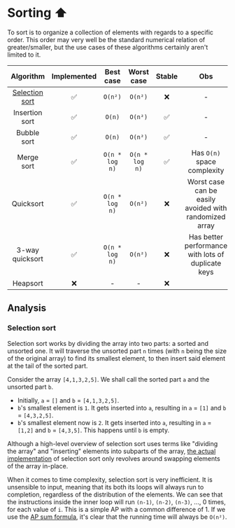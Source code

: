 # Sorting ⬆️

To sort is to organize a collection of elements with regards to a specific
order. This order may very well be the standard numerical relation of
greater/smaller, but the use cases of these algorithms certainly aren't limited
to it.

|             Algorithm             | Implemented |   Best case    |   Worst case   | Stable |                          Obs                           |
| :-------------------------------: | :---------: | :------------: | :------------: | :----: | :----------------------------------------------------: |
| [Selection sort](#selection-sort) |     ✅      |    `O(n²)`     |    `O(n²)`     |   ❌   |                           -                            |
|          Insertion sort           |     ✅      |     `O(n)`     |    `O(n²)`     |   ✅   |                           -                            |
|            Bubble sort            |     ✅      |     `O(n)`     |    `O(n²)`     |   ✅   |                           -                            |
|            Merge sort             |     ✅      | `O(n * log n)` | `O(n * log n)` |   ✅   |              Has `O(n)` space complexity               |
|             Quicksort             |     ✅      | `O(n * log n)` |    `O(n²)`     |   ❌   | Worst case can be easily avoided with randomized array |
|          3-way quicksort          |     ✅      | `O(n * log n)` |    `O(n²)`     |   ❌   |   Has better performance with lots of duplicate keys   |
|             Heapsort              |     ❌      |       -        |       -        |   ❌   |                                                        |

## Analysis

### Selection sort

Selection sort works by dividing the array into two parts: a sorted and unsorted
one. It will traverse the unsorted part `n` times (with `n` being the size of
the original array) to find its smallest element, to then insert said element at
the tail of the sorted part.

Consider the array `[4,1,3,2,5]`. We shall call the sorted part `a` and the
unsorted part `b`.

- Initially, `a` = `[]` and `b` = `[4,1,3,2,5]`.
- `b`'s smallest element is `1`. It gets inserted into `a`, resulting in `a` =
  `[1]` and `b` = `[4,3,2,5]`.
- `b`'s smallest element now is `2`. It gets inserted into `a`, resulting in `a`
  = `[1,2]` and `b` = `[4,3,5]`. This happens until `b` is empty.

Although a high-level overview of selection sort uses terms like "dividing the
array" and "inserting" elements into subparts of the array,
[the actual implementation](./selectionSort.js) of selection sort only revolves
around swapping elements of the array in-place.

When it comes to time complexity, selection sort is very inefficient. It is
unsensible to input, meaning that its both its loops will always run to
completion, regardless of the distribution of the elements. We can see that the
instructions inside the inner loop will run `(n-1)`, `(n-2)`, `(n-3)`, ..., 0
times, for each value of `i`. This is a simple AP with a common difference of 1.
If we use the
[AP sum formula](https://en.wikipedia.org/wiki/Arithmetic_progression#Sum), it's
clear that the running time will always be `O(n²)`.
